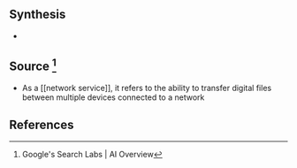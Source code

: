 ## Synthesis
- 
## Source [^1]
- As a [[network service]], it refers to the ability to transfer digital files between multiple devices connected to a network
## References

[^1]: Google's Search Labs | AI Overview